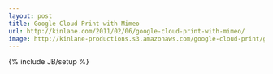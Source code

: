 ```yaml
---
layout: post
title: Google Cloud Print with Mimeo
url: http://kinlane.com/2011/02/06/google-cloud-print-with-mimeo/
image: http://kinlane-productions.s3.amazonaws.com/google-cloud-print/google-cloud-print-mimeo.png
---
```

{% include JB/setup %}
